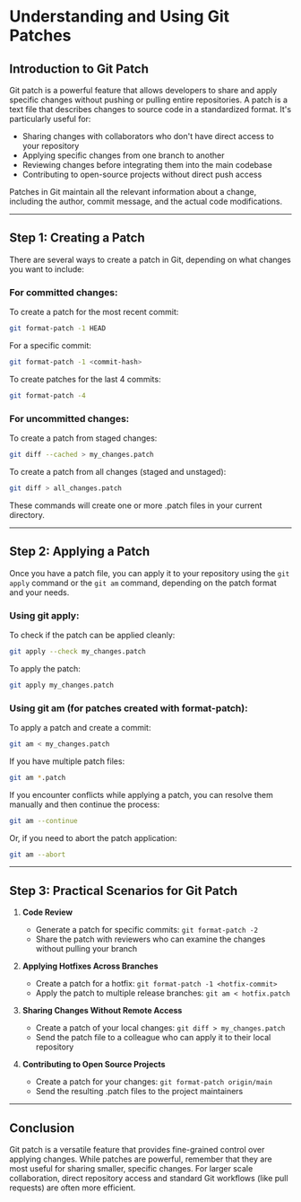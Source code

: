 
# Understanding and Using Git Patches

## Introduction to Git Patch

Git patch is a powerful feature that allows developers to share and apply specific changes without pushing or pulling entire repositories. A patch is a text file that describes changes to source code in a standardized format. It's particularly useful for:

- Sharing changes with collaborators who don't have direct access to your repository
- Applying specific changes from one branch to another
- Reviewing changes before integrating them into the main codebase
- Contributing to open-source projects without direct push access

Patches in Git maintain all the relevant information about a change, including the author, commit message, and the actual code modifications.

---

## Step 1: Creating a Patch

There are several ways to create a patch in Git, depending on what changes you want to include:

### For committed changes:

To create a patch for the most recent commit:

```bash
git format-patch -1 HEAD
```

For a specific commit:

```bash
git format-patch -1 <commit-hash>
```

To create patches for the last 4 commits:

```bash
git format-patch -4
```

### For uncommitted changes:

To create a patch from staged changes:

```bash
git diff --cached > my_changes.patch
```

To create a patch from all changes (staged and unstaged):

```bash
git diff > all_changes.patch
```

These commands will create one or more .patch files in your current directory.

---

## Step 2: Applying a Patch

Once you have a patch file, you can apply it to your repository using the `git apply` command or the `git am` command, depending on the patch format and your needs.

### Using git apply:

To check if the patch can be applied cleanly:

```bash
git apply --check my_changes.patch
```

To apply the patch:

```bash
git apply my_changes.patch
```

### Using git am (for patches created with format-patch):

To apply a patch and create a commit:

```bash
git am < my_changes.patch
```

If you have multiple patch files:

```bash
git am *.patch
```

If you encounter conflicts while applying a patch, you can resolve them manually and then continue the process:

```bash
git am --continue
```

Or, if you need to abort the patch application:

```bash
git am --abort
```

---

## Step 3: Practical Scenarios for Git Patch

1. **Code Review**
   - Generate a patch for specific commits: `git format-patch -2`
   - Share the patch with reviewers who can examine the changes without pulling your branch

2. **Applying Hotfixes Across Branches**
   - Create a patch for a hotfix: `git format-patch -1 <hotfix-commit>`
   - Apply the patch to multiple release branches: `git am < hotfix.patch`

3. **Sharing Changes Without Remote Access**
   - Create a patch of your local changes: `git diff > my_changes.patch`
   - Send the patch file to a colleague who can apply it to their local repository

4. **Contributing to Open Source Projects**
   - Create a patch for your changes: `git format-patch origin/main`
   - Send the resulting .patch files to the project maintainers

---

## Conclusion

Git patch is a versatile feature that provides fine-grained control over applying changes. While patches are powerful, remember that they are most useful for sharing smaller, specific changes. For larger scale collaboration, direct repository access and standard Git workflows (like pull requests) are often more efficient.
